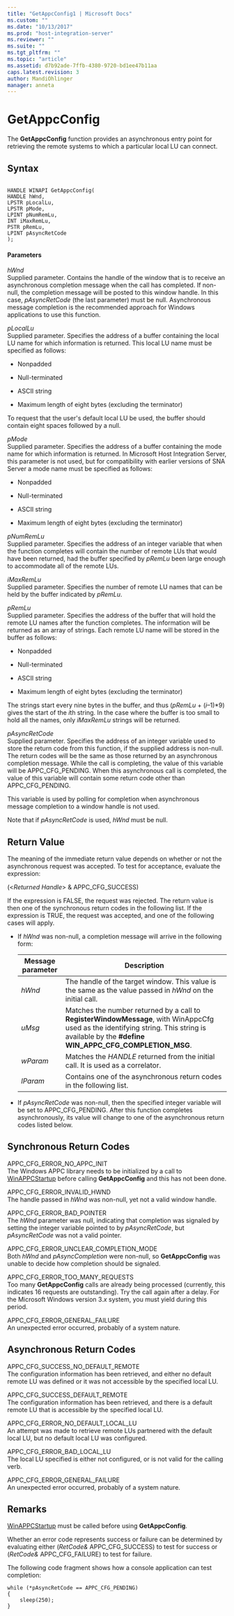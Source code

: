 ```yaml
---
title: "GetAppcConfig1 | Microsoft Docs"
ms.custom: ""
ms.date: "10/13/2017"
ms.prod: "host-integration-server"
ms.reviewer: ""
ms.suite: ""
ms.tgt_pltfrm: ""
ms.topic: "article"
ms.assetid: d7b92ade-7ffb-4380-9720-bd1ee47b11aa
caps.latest.revision: 3
author: MandiOhlinger
manager: anneta
---
```

# GetAppcConfig
The **GetAppcConfig** function provides an asynchronous entry point for retrieving the remote systems to which a particular local LU can connect.  
  
## Syntax  
  
```  
  
HANDLE WINAPI GetAppcConfig(   
HANDLE hWnd,  
LPSTR pLocalLu,  
LPSTR pMode,  
LPINT pNumRemLu,  
INT iMaxRemLu,  
PSTR pRemLu,  
LPINT pAsyncRetCode  
);  
```  
  
#### Parameters  
 *hWnd*  
 Supplied parameter. Contains the handle of the window that is to receive an asynchronous completion message when the call has completed. If non-null, the completion message will be posted to this window handle. In this case, *pAsyncRetCode* (the last parameter) must be null. Asynchronous message completion is the recommended approach for Windows applications to use this function.  
  
 *pLocalLu*  
 Supplied parameter. Specifies the address of a buffer containing the local LU name for which information is returned. This local LU name must be specified as follows:  
  
-   Nonpadded  
  
-   Null-terminated  
  
-   ASCII string  
  
-   Maximum length of eight bytes (excluding the terminator)  
  
 To request that the user's default local LU be used, the buffer should contain eight spaces followed by a null.  
  
 *pMode*  
 Supplied parameter. Specifies the address of a buffer containing the mode name for which information is returned. In Microsoft Host Integration Server, this parameter is not used, but for compatibility with earlier versions of SNA Server a mode name must be specified as follows:  
  
-   Nonpadded  
  
-   Null-terminated  
  
-   ASCII string  
  
-   Maximum length of eight bytes (excluding the terminator)  
  
 *pNumRemLu*  
 Supplied parameter. Specifies the address of an integer variable that when the function completes will contain the number of remote LUs that would have been returned, had the buffer specified by *pRemLu* been large enough to accommodate all of the remote LUs.  
  
 *iMaxRemLu*  
 Supplied parameter. Specifies the number of remote LU names that can be held by the buffer indicated by *pRemLu*.  
  
 *pRemLu*  
 Supplied parameter. Specifies the address of the buffer that will hold the remote LU names after the function completes. The information will be returned as an array of strings. Each remote LU name will be stored in the buffer as follows:  
  
-   Nonpadded  
  
-   Null-terminated  
  
-   ASCII string  
  
-   Maximum length of eight bytes (excluding the terminator)  
  
 The strings start every nine bytes in the buffer, and thus (*pRemLu* + (*i*–1)\*9) gives the start of the *i*th string. In the case where the buffer is too small to hold all the names, only *iMaxRemLu* strings will be returned.  
  
 *pAsyncRetCode*  
 Supplied parameter. Specifies the address of an integer variable used to store the return code from this function, if the supplied address is non-null. The return codes will be the same as those returned by an asynchronous completion message. While the call is completing, the value of this variable will be APPC_CFG_PENDING. When this asynchronous call is completed, the value of this variable will contain some return code other than APPC_CFG_PENDING.  
  
 This variable is used by polling for completion when asynchronous message completion to a window handle is not used.  
  
 Note that if *pAsyncRetCode* is used, *hWnd* must be null.  
  
## Return Value  
 The meaning of the immediate return value depends on whether or not the asynchronous request was accepted. To test for acceptance, evaluate the expression:  
  
 (\<*Returned Handle*> & APPC_CFG_SUCCESS)  
  
 If the expression is FALSE, the request was rejected. The return value is then one of the synchronous return codes in the following list. If the expression is TRUE, the request was accepted, and one of the following cases will apply.  
  
-   If *hWnd* was non-null, a completion message will arrive in the following form:  
  
    |Message parameter|Description|  
    |-----------------------|-----------------|  
    |*hWnd*|The handle of the target window. This value is the same as the value passed in *hWnd* on the initial call.|  
    |*uMsg*|Matches the number returned by a call to **RegisterWindowMessage**, with WinAppcCfg used as the identifying string. This string is available by the **#define WIN_APPC_CFG_COMPLETION_MSG**.|  
    |*wParam*|Matches the *HANDLE* returned from the initial call. It is used as a correlator.|  
    |*lParam*|Contains one of the asynchronous return codes in the following list.|  
  
-   If *pAsyncRetCode* was non-null, then the specified integer variable will be set to APPC_CFG_PENDING. After this function completes asynchronously, its value will change to one of the asynchronous return codes listed below.  
  
## Synchronous Return Codes  
 APPC_CFG_ERROR_NO_APPC_INIT  
 The Windows APPC library needs to be initialized by a call to [WinAPPCStartup](../core/winappcstartup.md) before calling **GetAppcConfig** and this has not been done.  
  
 APPC_CFG_ERROR_INVALID_HWND  
 The handle passed in *hWnd* was non-null, yet not a valid window handle.  
  
 APPC_CFG_ERROR_BAD_POINTER  
 The *hWnd* parameter was null, indicating that completion was signaled by setting the integer variable pointed to by *pAsyncRetCode*, but *pAsyncRetCode* was not a valid pointer.  
  
 APPC_CFG_ERROR_UNCLEAR_COMPLETION_MODE  
 Both *hWnd* and *pAsyncCompletion* were non-null, so **GetAppcConfig** was unable to decide how completion should be signaled.  
  
 APPC_CFG_ERROR_TOO_MANY_REQUESTS  
 Too many **GetAppcConfig** calls are already being processed (currently, this indicates 16 requests are outstanding). Try the call again after a delay. For the Microsoft Windows version 3.*x* system, you must yield during this period.  
  
 APPC_CFG_ERROR_GENERAL_FAILURE  
 An unexpected error occurred, probably of a system nature.  
  
## Asynchronous Return Codes  
 APPC_CFG_SUCCESS_NO_DEFAULT_REMOTE  
 The configuration information has been retrieved, and either no default remote LU was defined or it was not accessible by the specified local LU.  
  
 APPC_CFG_SUCCESS_DEFAULT_REMOTE  
 The configuration information has been retrieved, and there is a default remote LU that is accessible by the specified local LU.  
  
 APPC_CFG_ERROR_NO_DEFAULT_LOCAL_LU  
 An attempt was made to retrieve remote LUs partnered with the default local LU, but no default local LU was configured.  
  
 APPC_CFG_ERROR_BAD_LOCAL_LU  
 The local LU specified is either not configured, or is not valid for the calling verb.  
  
 APPC_CFG_ERROR_GENERAL_FAILURE  
 An unexpected error occurred, probably of a system nature.  
  
## Remarks  
 [WinAPPCStartup](../core/winappcstartup.md) must be called before using **GetAppcConfig**.  
  
 Whether an error code represents success or failure can be determined by evaluating either (*RetCode&* APPC_CFG_SUCCESS) to test for success or (*RetCode&* APPC_CFG_FAILURE) to test for failure.  
  
 The following code fragment shows how a console application can test completion:  
  
```  
while (*pAsyncRetCode == APPC_CFG_PENDING)  
{  
    sleep(250);  
}  
```